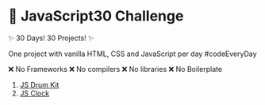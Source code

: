 # 👾 JavaScript30 Challenge

✨ 30 Days! 30 Projects! ✨

One project with vanilla HTML, CSS and JavaScript per day #codeEveryDay

❌ No Frameworks ❌ No compilers ❌ No libraries ❌ No Boilerplate

1. <a href="https://sabrinabarros.github.io/JavaScript30/01%20-%20JS%20Drum%20Kit/" target="_blank">JS Drum Kit</a>
2. <a href="https://sabrinabarros.github.io/JavaScript30/02%20-%20JS%20Clock/index.html" target="_blank">JS Clock</a>